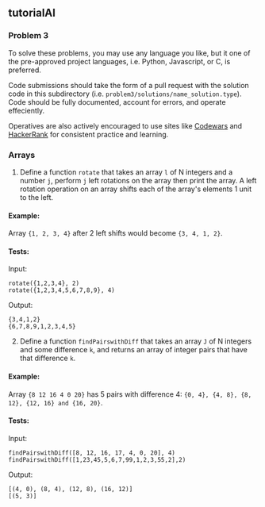 ## tutorialAI
### Problem 3

To solve these problems, you may use any language you like, but it one of the pre-approved project languages, i.e. Python, Javascript, or C, is preferred.

Code submissions should take the form of a pull request with the solution code in this subdirectory (i.e. `problem3/solutions/name_solution.type`). Code should be fully documented, account for errors, and operate effeciently. 

Operatives are also actively encouraged to use sites like [Codewars](https://www.codewars.com/dashboard) and [HackerRank](https://www.hackerrank.com/dashboard) for consistent practice and learning. 

### Arrays
1)	Define a function `rotate` that takes an array `l` of N integers and a number `j`, perform `j` left rotations on the array then print the array. A left rotation operation on an array shifts each of the array's elements 1 unit to the left.

#### Example: 
Array `{1, 2, 3, 4}` after 2 left shifts would become `{3, 4, 1, 2}`.

#### Tests: 
Input:
```
rotate({1,2,3,4}, 2)
rotate({1,2,3,4,5,6,7,8,9}, 4)
```

Output:
```
{3,4,1,2}
{6,7,8,9,1,2,3,4,5}
```

2)	Define a function `findPairswithDiff` that takes an array `J` of N integers and some difference `k`, and returns an array of integer pairs that have that difference `k`. 
	
#### Example: 
Array `{8 12 16 4 0 20}` has 5 pairs with difference 4: `{0, 4}, {4, 8}, {8, 12}, {12, 16} and {16, 20}`.

#### Tests: 
Input:

```
findPairswithDiff([8, 12, 16, 17, 4, 0, 20], 4)
findPairswithDiff([1,23,45,5,6,7,99,1,2,3,55,2],2)
```

Output:
```
[(4, 0), (8, 4), (12, 8), (16, 12)]
[(5, 3)]
```
	
